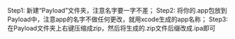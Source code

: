 Step1: 新建“Payload”文件夹，注意名字要一字不差；
Step2: 将你的.app包放到Payload中，注意app的名字不做任何更改，就用xcode生成的app名称；
Step3: 在Payload文件夹上右键压缩成zip，然后将生成的.zip文件后缀改成.ipa即可
